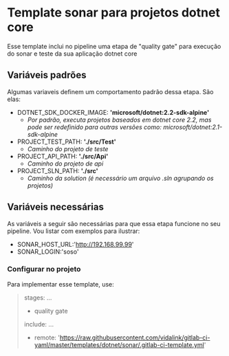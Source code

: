 # Template sonar para projetos dotnet core
Esse template inclui no pipeline uma etapa de "quality gate" para execução do sonar e teste da sua aplicação dotnet core

## Variáveis padrões
Algumas variaveis definem um comportamento padrão dessa etapa. São elas:
- DOTNET_SDK_DOCKER_IMAGE: **'microsoft/dotnet:2.2-sdk-alpine'**
  - _Por padrão, executa projetos baseados em dotnet core 2.2, mas pode ser redefinido para outras versões como: microsoft/dotnet:2.1-sdk-alpine_
- PROJECT_TEST_PATH: **'./src/Test'**
  - _Caminho do projeto de teste_
- PROJECT_API_PATH: **'./src/Api'**
  - _Caminho do projeto de api_
- PROJECT_SLN_PATH: **'./src'**
  - _Caminho da solution (é necessário um arquivo .sln agrupando os projetos)_
  
## Variáveis necessárias
As variáveis a seguir são necessárias para que essa etapa funcione no seu pipeline. Vou listar com exemplos para ilustrar:
- SONAR_HOST_URL:'http://192.168.99.99'
- SONAR_LOGIN:'soso'

### Configurar no projeto
Para implementar esse template, use:
> stages:
>   ...
>   - quality gate
> 
> include:
>   ...
>   - remote: 'https://raw.githubusercontent.com/vidalink/gitlab-ci-yaml/master/templates/dotnet/sonar/.gitlab-ci-template.yml'
